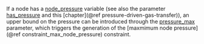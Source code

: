If a node has a [node\_pressure](@ref) variable (see also the parameter [has\_pressure](@ref) and this [chapter](@ref pressure-driven-gas-transfer)),
an upper bound on the pressure can be introduced through the [pressure\_max](@ref) parameter, which triggers the generation of the [maxmimum node pressure](@ref constraint_max_node_pressure) constraint.
